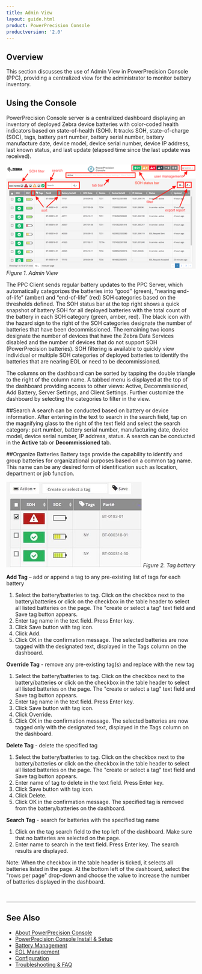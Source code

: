 ```yaml
---
title: Admin View
layout: guide.html
product: PowerPrecision Console
productversion: '2.0'
---
```


## Overview
This section discusses the use of Admin View in PowerPrecision Console (PPC), providing a centralized view for the administrator to monitor battery inventory.

## Using the Console

PowerPrecision Console server is a centralized dashboard displaying an inventory of deployed Zebra device batteries with color-coded health indicators based on state-of-health (SOH). It tracks SOH, state-of-charge (SOC), tags, battery part number, battery serial number, battery manufacture date, device model, device serial number, device IP address, last known status, and last update (elapsed time since the last update was received).

![img](dashboard_markup.png)
_Figure 1. Admin View_

The PPC Client sends regular battery updates to the PPC Server, which automatically categorizes the batteries into “good” (green), “nearing end-of-life” (amber) and “end-of-life” (red) SOH categories based on the thresholds defined. The SOH status bar at the top right shows a quick snapshot of battery SOH for all deployed batteries with the total count of the battery in each SOH category (green, amber, red). The black icon with the hazard sign to the right of the SOH categories designate the number of batteries that have been decommissioned. The remaining two icons designate the number of devices that have the Zebra Data Services disabled and the number of devices that do not support SOH (PowerPrecision batteries). SOH filtering is available to quickly view individual or multiple SOH categories of deployed batteries to identify the batteries that are nearing EOL or need to be decommissioned. 

The columns on the dashboard can be sorted by tapping the double triangle to the right of the column name. A tabbed menu is displayed at the top of the dashboard providing access to other views: Active, Decommissioned, Add Battery, Server Settings, and Client Settings. Further customize the dashboard by selecting the categories to filter in the view.

##Search
A search can be conducted based on battery or device information. After entering in the text to search in the search field, tap on the magnifying glass to the right of the text field and select the search category: part number, battery serial number, manufacturing date, device model, device serial number, IP address, status. A search can be conducted in the **Active** tab or **Decommissioned** tab.

##Organize Batteries
Battery tags provide the capability to identify and group batteries for organizational purposes based on a common tag name.  This name can be any desired form of identification such as location, department or job function. 

![img](tag.JPG)
_Figure 2. Tag battery_

**Add Tag** – add or append a tag to any pre-existing list of tags for each battery
1. Select the battery/batteries to tag. Click on the checkbox next to the battery/batteries or click on the checkbox in the table header to select all listed batteries on the page. The "create or select a tag" text field and Save tag button appears.
2. Enter tag name in the text field. Press Enter key.
3. Click Save button with tag icon. 
4. Click Add. 
5. Click OK in the confirmation message. 
The selected batteries are now tagged with the designated text, displayed in the Tags column on the dashboard.

**Override Tag** - remove any pre-existing tag(s) and replace with the new tag 
1. Select the battery/batteries to tag. Click on the checkbox next to the battery/batteries or click on the checkbox in the table header to select all listed batteries on the page. The "create or select a tag" text field and Save tag button appears.
2. Enter tag name in the text field. Press Enter key.
3. Click Save button with tag icon. 
4. Click Override. 
5. Click OK in the confirmation message. 
The selected batteries are now tagged only with the designated text, displayed in the Tags column on the dashboard. 

**Delete Tag** - delete the specified tag 
1. Select the battery/batteries to tag. Click on the checkbox next to the battery/batteries or click on the checkbox in the table header to select all listed batteries on the page. The "create or select a tag" text field and Save tag button appears.
2. Enter name of tag to delete in the text field. Press Enter key.
3. Click Save button with tag icon. 
4. Click Delete. 
5. Click OK in the confirmation message. 
The specified tag is removed from the battery/batteries on the dashboard.

**Search Tag** - search for batteries with the specified tag name
1. Click on the tag search field to the top left of the dashboard.  Make sure that no batteries are selected on the page.
2. Enter name to search in the text field. Press Enter key.
The search results are displayed.

Note: When the checkbox in the table header is ticked, it selects all batteries listed in the page. At the bottom left of the dashboard, select the "rows per page" drop-down and choose the value to increase the number of batteries displayed in the dashboard.

<br>

-----

## See Also

* [About PowerPrecision Console](../about)
* [PowerPrecision Console Install & Setup](../setup)
* [Battery Management](../mgmt)
* [EOL Management](../eol)
* [Configuration](../config)
* [Troubleshooting & FAQ](../troubleshooting)